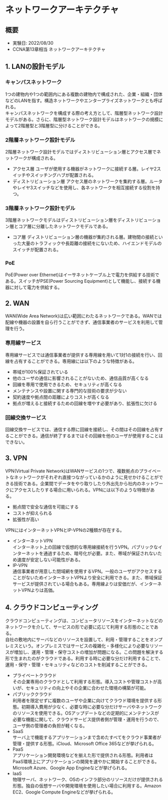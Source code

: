 # ネットワークアーキテクチャ
## 概要
- 実験日: 2022/08/30
- CCNA第13章相当 ネットワークアーキテクチャ

## 1. LANの設計モデル
### キャンパスネットワーク
1つの建物内や1つの範囲内にある複数の建物内で構成された、企業・組織・団体などのLANを指す。構造ネットワークやエンタープライズネットワークとも呼ばれる。  
キャンパスネットワークを構成する際の考え方として、階層型ネットワーク設計モデルがある。さらに、階層型ネットワーク設計モデルはネットワークの規模によって2階層型と3階層型に分けることができる。
### 2階層ネットワーク設計モデル
2階層ネットワーク設計モデルではディストリビューション層とアクセス層でネットワークが構成される。
- アクセス層
ユーザが使用する機器がネットワークに接続する層。レイヤ2スイッチやスイッチングハブが配置される。
- ディストリビューション層
アクセス層のネットワークを集約する層。ルータやレイヤ3スイッチなどを使用し、各ネットワークを相互接続する役割を持つ。
### 3階層ネットワーク設計モデル
3階層ネットワークモデルはディストリビューション層をディストリビューション層とコア層に分離したネットワークモデルである。
- コア層
ディストリビューション層の機器が集約される層。建物間の接続といった大量のトラフィックや長距離の接続をにないため、ハイエンドモデルのスイッチが配置される。
### PoE
PoE(Power over Ethernet)はイーサネットケーブル上で電力を供給する技術である。スイッチがPSE(Power Sourcing Equipment)として機能し、接続する機器に対して電力を供給する。


## 2. WAN
WAN(Wide Area Network)は広い範囲にわたるネットワークである。WANでは配線や機器の設置を自ら行うことができず、通信事業者のサービスを利用して管理を行う。
### 専用線サービス
専用線サービスでは通信事業者が提供する専用線を用いて1対1の接続を行い、回線を占有することができる。専用線には以下のような特徴がある。
- 帯域が100%保証されている
- 他のユーザの通信に影響されることがないため、通信品質が高くなる
- 回線を専用で使用できるため、セキュリティが高くなる
- メンテナンスや設置に関する専門的な技術の要求が少ない
- 契約速度や拠点間の距離によりコストが高くなる
- 拠点が増えると接続するための回線を増やす必要があり、拡張性に欠ける

### 回線交換サービス
回線交換サービスでは、通信する際に回線を接続し、その間はその回線を占有することができる。通信が終了するまではその回線を他のユーザが使用することはできない。

## 3. VPN
VPN(Virtual Private Network)はWANサービスの1つで、複数拠点のプライベートなネットワークがそれぞれ直接つながっているかのように見せかけることができる技術である。企業間でデータをやり取りしたり外出先から社内のネットワークにアクセスしたりする場合に用いられる。VPNには以下のような特徴がある。
- 拠点間で安全な通信を可能にする
- コストが抑えられる
- 拡張性が高い  
  
VPNにはインターネットVPNとIP-VPNの2種類が存在する。
- インターネットVPN  
インターネット上の回線で仮想的な専用線接続を行うVPN。パブリックなインターネットを通過するため、暗号化が必要。また、帯域が保証されないため速度が安定しない可能性がある。
- IP-VPN  
通信事業者が用意した閉域網を使用するVPN。一般のユーザがアクセスすることがないためインターネットVPNより安全に利用できる。また、帯域保証サービスが提供されている場合もある。専用線よりは安価だが、インターネットVPNよりは高価。

## 4. クラウドコンピューティング
クラウドコンピューティングは、コンピュータリソースをインターネットなどのネットワークを介して、サービスの形で必要に応じて利用する形態のことである。  
自社の敷地内にサーバなどのリソースを設置して、利用・管理することをオンプレミスという。オンプレミスではサービスの複雑化・多様化により必要なリソースが増加し、運用・管理・保守コストの増加が問題になる。この問題を解決する形で生まれたのがクラウドである。利用する時に必要な分だけ利用することで、運用・保守・管理・セキュリティなどのコストを削減することができる。

- プライベートクラウド  
その企業専用のクラウドとして利用する形態。導入コストや管理コストが高いが、セキュリティの向上やその企業に合わせた環境の構築が可能。
- パブリッククラウド  
利用者を限定せずに複数のユーザや企業に向けてクラウド環境を提供する形態。初期導入費用が少なく、必要な時に必要な分だけサーバやネットワークのリソースを使用できる。OSアップデートなどの定期的にメンテナンスが必要な機能に関して、クラウドサービス提供者側が管理・運用を行うので、ユーザ側の管理者の負担が軽くなる。
- SaaS  
サーバ上で機能するアプリケーションまで含めたすべてをクラウド事業者が管理・提供する形態。iCloud、Microsoft Office 365などが挙げられる。
- PaaS  
アプリケーション開発環境などを揃えた形で提供される形態。利用者はPaaS環境上にアプリケーションの開発を速やかに開始することができる。Microsoft Azure、Google App Engineなどが挙げられる。
- IaaS  
物理サーバ、ネットワーク、OSのインフラ部分のリソースだけが提供される形態。独自の仮想サーバや開発環境を使用したい場合に利用する。Amazon EC2、Google Compute Engineなどが挙げられる。
